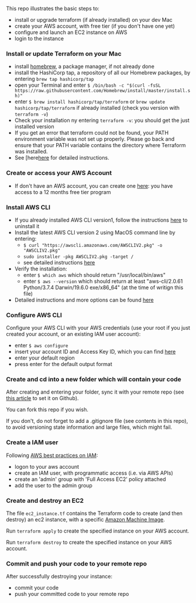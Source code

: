 This repo illustrates the basic steps to:
- install or upgrade terraform (if already installed) on your dev Mac
- create your AWS account, with free tier (if you don't have one yet)
- configure and launch an EC2 instance on AWS
- login to the instance

### Install or update Terraform on your Mac

- install [homebrew](https://brew.sh/), a package manager, if not already done
- install the HashiCorp tap, a repository of all our Homebrew packages, by entering `brew tap hashicorp/tap`
- open your Terminal and enter `$ /bin/bash -c "$(curl -fsSL https://raw.githubusercontent.com/Homebrew/install/master/install.sh)"`
- enter `$ brew install hashicorp/tap/terraform` or `brew update hashicorp/tap/terraform` if already installed (check you version with `terraform -v`)
-  Check your installation ny entering `terraform -v`: you should get the just installed version
-  If you get an error that terraform could not be found, your PATH environment variable was not set up properly. Please go back and ensure that your PATH variable contains the directory where Terraform was installed.
-  See [here[here](https://learn.hashicorp.com/tutorials/terraform/install-cli?in=terraform/aws-get-started) for detailed instructions.

### Create or access your AWS Account
- If don't have an AWS account, you can create one [here](https://aws.amazon.com/free/?trk=ps_a134p000003yhhbAAA&trkCampaign=acq_paid_search_brand&sc_channel=ps&sc_campaign=acquisition_IT&sc_publisher=google&sc_category=core&sc_country=IT&sc_geo=EMEA&sc_outcome=Acquisition&sc_detail=%2Baws%20%2Bfree&sc_content=Cost_bmm&sc_matchtype=b&sc_segment=455721528887&sc_medium=ACQ-P|PS-GO|Brand|Desktop|SU|AWS|Core|IT|EN|Text&s_kwcid=AL!4422!3!455721528887!b!!g!!%2Baws%20%2Bfree&ef_id=Cj0KCQjwlvT8BRDeARIsAACRFiW9L8Pday3clCH_UdQml3klBzGcZ5Pdy6bebFxcqndUFKA70qN892oaArbdEALw_wcB:G:s&s_kwcid=AL!4422!3!455721528887!b!!g!!%2Baws%20%2Bfree&all-free-tier.sort-by=item.additionalFields.SortRank&all-free-tier.sort-order=asc): you have access to a 12 months free tier program

### Install AWS CLI
- If you already installed AWS CLI version1, follow the instructions [here](https://docs.aws.amazon.com/cli/latest/userguide/install-macos.html#install-macosos-bundled-uninstall) to uninstall it
- Install the latest AWS CLI version 2 using MacOS command line by entering:
  - `$ curl "https://awscli.amazonaws.com/AWSCLIV2.pkg" -o "AWSCLIV2.pkg"`
  - `sudo installer -pkg AWSCLIV2.pkg -target /`
  - see detailed instructions [here](https://docs.aws.amazon.com/cli/latest/userguide/install-cliv2-mac.html#cliv2-mac-install-cmd)
- Verify the installation:
  - enter `$ which aws` which should return "/usr/local/bin/aws"
  - enter `$ aws --version` which should return at least "aws-cli/2.0.61 Python/3.7.4 Darwin/19.6.0 exe/x86_64" (at the time of writign this file)
- Detailed instructions and more options can be found [here](https://docs.aws.amazon.com/cli/latest/userguide/install-cliv2-mac.html#cliv2-mac-install-cmd)

### Configure AWS CLI
Configure your AWS CLI with your AWS credentials (use your root if you just created your account, or an existing IAM user account):
- enter `$ aws configure`
- insert your account ID and Access Key ID, which you can find [here](https://console.aws.amazon.com/iam/home?#/security_credentials)
- enter your default region
- press enter for the default output format

### Create and cd into a new folder which will contain your code
After creating and entering your folder, sync it with your remote repo (see [this article](https://github.com/apprenticecto/create-your-github-account-and-repo-macos) to set it on Github).

You can fork this repo if you wish.

If you don't, do not forget to add a .gitignore file (see contents in this repo), to avoid versioning state information and large files, which might fail.

### Create a IAM user
Following [AWS best practices on IAM](https://docs.aws.amazon.com/IAM/latest/UserGuide/best-practices.html):
- logon to your aws account
- create an IAM user, with programmatic access (i.e. via AWS APIs)
- create an 'admin' group with 'Full Access EC2' policy attached
- add the user to the admin group

### Create and destroy an EC2
The file `ec2_instance.tf` contains the Terraform code to create (and then destroy) an ec2 instance, with a specific [Amazon Machine Image](https://docs.aws.amazon.com/AWSEC2/latest/UserGuide/AMIs.html).

Run `terraform apply` to create the specified instance on your AWS account.

Run `terraform destroy` to create the specified instance on your AWS account.

### Commit and push your code to your remote repo
After successfully destroying your instance:
- commit your code
- push your committed code to your remote repo